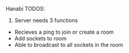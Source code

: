 Hanabi TODOS:

1. Server needs 3 functions
  - Recieves a ping to join or create a room
  - Add sockets to room
  - Able to broadcast to all sockets in the room
